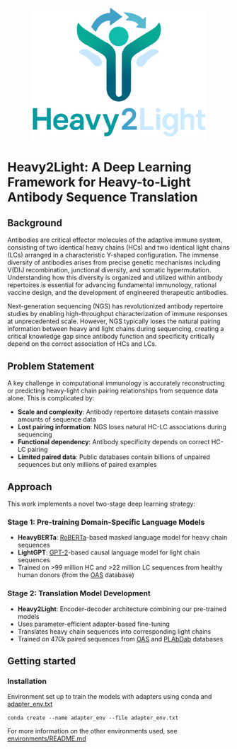 <p align="center">
  <img src="logo.png" alt="logo" width="400" />
</p>

# Heavy2Light: A Deep Learning Framework for Heavy-to-Light Antibody Sequence Translation

## Background

Antibodies are critical effector molecules of the adaptive immune system, consisting of two identical heavy chains (HCs) and two identical light chains (LCs) arranged in a characteristic Y-shaped configuration. The immense diversity of antibodies arises from precise genetic mechanisms including V(D)J recombination, junctional diversity, and somatic hypermutation. Understanding how this diversity is organized and utilized within antibody repertoires is essential for advancing fundamental immunology, rational vaccine design, and the development of engineered therapeutic antibodies.

Next-generation sequencing (NGS) has revolutionized antibody repertoire studies by enabling high-throughput characterization of immune responses at unprecedented scale. However, NGS typically loses the natural pairing information between heavy and light chains during sequencing, creating a critical knowledge gap since antibody function and specificity critically depend on the correct association of HCs and LCs.

## Problem Statement

A key challenge in computational immunology is accurately reconstructing or predicting heavy-light chain pairing relationships from sequence data alone. This is complicated by:

- **Scale and complexity**: Antibody repertoire datasets contain massive amounts of sequence data
- **Lost pairing information**: NGS loses natural HC-LC associations during sequencing
- **Functional dependency**: Antibody specificity depends on correct HC-LC pairing
- **Limited paired data**: Public databases contain billions of unpaired sequences but only millions of paired examples

## Approach

This work implements a novel two-stage deep learning strategy:

### Stage 1: Pre-training Domain-Specific Language Models
- **HeavyBERTa**: [RoBERTa](https://arxiv.org/abs/1907.11692)-based masked language model for heavy chain sequences
- **LightGPT**: [GPT-2](https://cdn.openai.com/better-language-models/language_models_are_unsupervised_multitask_learners.pdf)-based causal language model for light chain sequences
- Trained on >99 million HC and >22 million LC sequences from healthy human donors (from the [OAS](https://opig.stats.ox.ac.uk/webapps/oas/) database)

### Stage 2: Translation Model Development
- **Heavy2Light**: Encoder-decoder architecture combining our pre-trained models
- Uses parameter-efficient adapter-based fine-tuning
- Translates heavy chain sequences into corresponding light chains
- Trained on 470k paired sequences from [OAS](https://opig.stats.ox.ac.uk/webapps/oas/) and [PLAbDab](https://opig.stats.ox.ac.uk/webapps/plabdab/) databases

## Getting started
### Installation  
Environment set up to train the models with adapters using conda and [adapter_env.txt](environments/adapter_env.txt)  
```
conda create --name adapter_env --file adapter_env.txt
```
For more information on the other environments used, see [environments/README.md](environments/README.md)  
